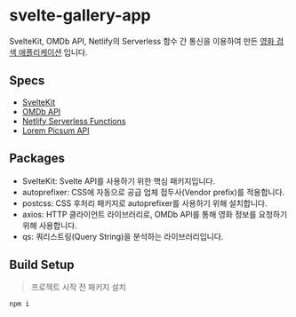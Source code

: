 # svelte-gallery-app
SvelteKit, OMDb API, Netlify의 Serverless 함수 간 통신을 이용하여 만든 [영화 검색 애플리케이션](https://kit.arong.bar/) 입니다.

## Specs
+ [SvelteKit](https://kit.svelte.dev/)
+ [OMDb API](https://omdbapi.com/)
+ [Netlify Serverless Functions](https://docs.netlify.com/functions/overview/)
+ [Lorem Picsum API](https://picsum.photos/)

## Packages
+ SvelteKit: Svelte API를 사용하기 위한 핵심 패키지입니다.
+ autoprefixer: CSS에 자동으로 공급 업체 접두사(Vendor prefix)를 적용합니다.
+ postcss: CSS 후처리 패키지로 autoprefixer를 사용하기 위해 설치합니다.
+ axios: HTTP 클라이언트 라이브러리로, OMDb API를 통해 영화 정보를 요청하기 위해 사용합니다.
+ qs: 쿼리스트링(Query String)을 분석하는 라이브러리입니다.

## Build Setup
> 프로젝트 시작 전 패키지 설치
```
npm i
```
